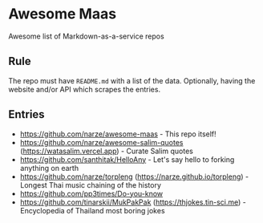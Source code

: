 # Awesome Maas

Awesome list of Markdown-as-a-service repos

## Rule

The repo must have `README.md` with a list of the data. Optionally, having the website and/or API which scrapes the entries.

## Entries

- https://github.com/narze/awesome-maas - This repo itself!
- https://github.com/narze/awesome-salim-quotes (https://watasalim.vercel.app) - Curate Salim quotes
- https://github.com/santhitak/HelloAny - Let's say hello to forking anything on earth
- https://github.com/narze/torpleng (https://narze.github.io/torpleng) - Longest Thai music chaining of the history
- https://github.com/pp3times/Do-you-know
- https://github.com/tinarskii/MukPakPak (https://thjokes.tin-sci.me) - Encyclopedia of Thailand most boring jokes

<!-- Add the repos above this line -->
